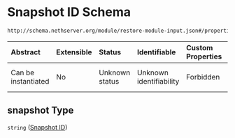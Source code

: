 # Snapshot ID Schema

```txt
http://schema.nethserver.org/module/restore-module-input.json#/properties/snapshot
```



| Abstract            | Extensible | Status         | Identifiable            | Custom Properties | Additional Properties | Access Restrictions | Defined In                                                                             |
| :------------------ | :--------- | :------------- | :---------------------- | :---------------- | :-------------------- | :------------------ | :------------------------------------------------------------------------------------- |
| Can be instantiated | No         | Unknown status | Unknown identifiability | Forbidden         | Allowed               | none                | [restore-module-input.json\*](module/restore-module-input.json "open original schema") |

## snapshot Type

`string` ([Snapshot ID](restore-module-input-properties-snapshot-id.md))
